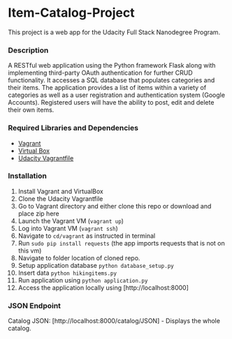 # Item-Catalog-Project
This project is a web app for the Udacity Full Stack Nanodegree Program.

### Description

A RESTful web application using the Python framework Flask along with implementing third-party OAuth authentication for further CRUD functionality. It accesses a SQL database that populates categories and their items. The application provides a list of items within a variety of categories as well as a user registration and authentication system (Google Accounts). Registered users will have the ability to post, edit and delete their own items.

### Required Libraries and Dependencies

* [Vagrant](https://www.vagrantup.com/)
* [Virtual Box](https://www.virtualbox.org/wiki/Downloads)
* [Udacity Vagrantfile](https://github.com/udacity/fullstack-nanodegree-vm)

### Installation

1. Install Vagrant and VirtualBox
2. Clone the Udacity Vagrantfile
3. Go to Vagrant directory and either clone this repo or download and place zip here
4. Launch the Vagrant VM (`vagrant up`)
5. Log into Vagrant VM (`vagrant ssh`)
6. Navigate to `cd/vagrant` as instructed in terminal
7. Run `sudo pip install requests` (the app imports requests that is not on this vm)
8. Navigate to folder location of cloned repo.
9. Setup application database `python database_setup.py`
10. Insert data `python hikingitems.py`
11. Run application using `python application.py`
12. Access the application locally using [http://localhost:8000]

### JSON Endpoint

Catalog JSON: [http://localhost:8000/catalog/JSON] - Displays the whole catalog.
